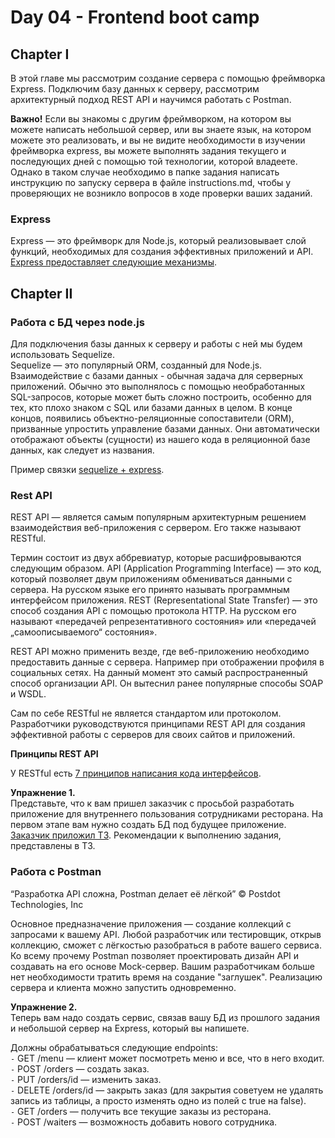 #  Day 04 - Frontend boot camp


## Chapter I
В этой главе мы рассмотрим создание сервера с помощью фреймворка Express. Подключим базу данных к серверу, рассмотрим архитектурный подход REST API и научимся работать с Postman. 

**Важно!**
Если вы знакомы с другим фреймворком, на котором вы можете написать небольшой сервер, или вы знаете язык, на котором можете это реализовать, и вы не видите необходимости в изучении фреймворка express, вы можете выполнять задания текущего и последующих дней с помощью той технологии, которой владеете. Однако в таком случае необходимо в папке задания написать инструкцию по запуску сервера в файле instructions.md, чтобы у проверяющих не возникло вопросов в ходе проверки ваших заданий.

### Express
Express — это фреймворк для Node.js, который реализовывает слой функций, необходимых для создания эффективных приложений и API.
[Express предоставляет следующие механизмы](./materials/Express.md).

## Chapter II

### Работа с БД через node.js

Для подключения базы данных к серверу и работы с ней мы будем использовать Sequelize. \
Sequelize — это популярный ORM, созданный для Node.js. \
Взаимодействие с базами данных - обычная задача для серверных приложений. Обычно это выполнялось с помощью необработанных SQL-запросов, которые может быть сложно построить, особенно для тех, кто плохо знаком с SQL или базами данных в целом.
В конце концов, появились объектно-реляционные сопоставители (ORM), призванные упростить управление базами данных. Они автоматически отображают объекты (сущности) из нашего кода в реляционной базе данных, как следует из названия.

Пример связки [sequelize + express](https://github.com/sequelize/express-example/tree/master/express-main-example/express).

### Rest API

REST API — является самым популярным архитектурным решением взаимодействия веб-приложения с сервером. Его также называют RESTful.

Термин состоит из двух аббревиатур, которые расшифровываются следующим образом. API (Application Programming Interface) — это код, который позволяет двум приложениям обмениваться данными с сервера. На русском языке его принято называть программным интерфейсом приложения. REST (Representational State Transfer) — это способ создания API с помощью протокола HTTP. На русском его называют «передачей репрезентативного состояния» или «передачей „самоописываемого“ состояния».

REST API можно применить везде, где веб-приложению необходимо предоставить данные с сервера. Например при отображении профиля в социальных сетях. На данный момент это самый распространенный способ организации API. Он вытеснил ранее популярные способы SOAP и WSDL.

Сам по себе RESTful не является стандартом или протоколом. Разработчики руководствуются принципами REST API для создания эффективной работы с серверов для своих сайтов и приложений.

**Принципы REST API**

У RESTful есть [7 принципов написания кода интерфейсов](./materials/Restful.md).

**Упражнение 1.** \
Представьте, что к вам пришел заказчик с просьбой разработать приложение для внутреннего пользования сотрудниками ресторана. На первом этапе вам нужно создать БД под будущее приложение. [Заказчик приложил ТЗ](./src/chapter_2/Exercise_1.md). Рекомендации к выполнению задания, представлены в ТЗ.
### Работа с Postman

“Разработка API сложна, Postman делает её лёгкой” © Postdot Technologies, Inc

Основное предназначение приложения — создание коллекций с запросами к вашему API. Любой разработчик или тестировщик, открыв коллекцию, сможет с лёгкостью разобраться в работе вашего сервиса. Ко всему прочему Postman позволяет проектировать дизайн API и создавать на его основе Mock-сервер. Вашим разработчикам больше нет необходимости тратить время на создание "заглушек". Реализацию сервера и клиента можно запустить одновременно.

**Упражнение 2.** \
Теперь вам надо создать сервис, связав вашу БД из прошлого задания и небольшой сервер на Express, который вы напишете. 

Должны обрабатываться следующие endpoints: \
`-` GET /menu — клиент может посмотреть меню и все, что в него входит. \
`-` POST /orders — создать заказ. \
`-` PUT /orders/id — изменить заказ. \
`-` DELETE /orders/id — закрыть заказ (для закрытия советуем не удалять запись из таблицы, а просто изменять одно из полей с true на false). \
`-` GET /orders — получить все текущие заказы из ресторана. \
`-` POST /waiters —  возможность добавить нового сотрудника.
